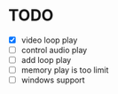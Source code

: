 # TODO

* [x] video loop play
* [ ] control audio play
* [ ] add loop play
* [ ] memory play is too limit
* [ ] windows support
